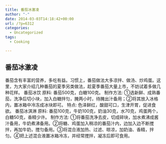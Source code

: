 ```yaml
---
title: 番茄冰激凌
author: "-"
date: 2014-03-03T14:18:42+00:00
url: /?p=6312
categories:
  - Uncategorized
tags:
  - Cooking

---
```

## 番茄冰激凌
番茄含有丰富的营养，多吃有益。习惯上，番茄做法大多凉拌、做汤、炒鸡蛋。这里，为大家介绍几种番茄的夏季另类做法，趁夏季番茄大量上市，不妨试着多做几种花样。  番茄冰饮  原料: 番茄500克，白糖100克。  制作方法: ①选新鲜、成熟番茄，洗净后切小块，加入白糖拌匀，腌两小时，待腌出汁备用；②将其放入冰格内，置冰箱中冷冻成冰块即可。  特点: 色泽鲜红，酸甜可口，生津开胃，促进食欲。  番茄冰淇淋  原料: 番茄100克，牛奶100克，奶油30克，水70克，鸡蛋两个，白糖50克，香精少许。  制作方法: ①将番茄洗净去皮，切成碎块，加水煮沸成酱汁备用，牛奶煮沸备用。②将糖、鸡蛋加入稍凉的番茄汁内，边加入边不断搅拌，再加牛奶，搅匀备用。③将混合液加热、过滤、晾凉，加奶油、香精，拌匀。④把上述混合液置冰箱冷冻，并经常搅拌，凝冻后即可食用。